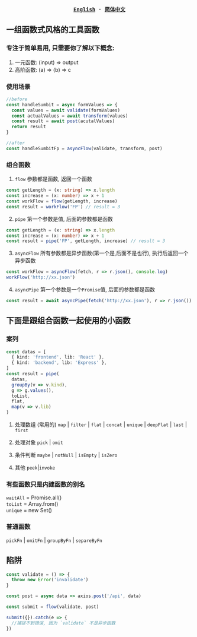 <div align="center">
<strong>
<samp>

[English](README.md) · [简体中文](README.zh-Hans.md)

</samp>
</strong>
</div>

## 一组函数式风格的工具函数

### 专注于简单易用, 只需要你了解以下概念:

1. 一元函数: (input) => output
2. 高阶函数: (a) => (b) => c

### 使用场景

```typescript
//before
const handleSumbit = async formValues => {
  const values = await validate(formValues)
  const actualValues = await transform(values)
  const result = await post(acutalValues)
  return result
}

//after
const handleSumbitFp = asyncFlow(validate, transform, post)
```

### 组合函数

1.  `flow` 参数都是函数, 返回一个函数

```typescript
const getLength = (x: string) => x.length
const increase = (x: number) => x + 1
const workFlow = flow(getLength, increase)
const result = workFlow('FP') // result = 3
```

2.  `pipe` 第一个参数是值, 后面的参数都是函数

```typescript
const getLength = (x: string) => x.length
const increase = (x: number) => x + 1
const result = pipe('FP', getLength, increase) // result = 3
```

3. `asyncFlow` 所有参数都是异步函数(第一个是,后面不是也行), 执行后返回一个异步函数

```typescript
const workFlow = asyncFlow(fetch, r => r.json(), console.log)
workFlow('http://xx.json')
```

4. `asyncPipe` 第一个参数是一个`Promise`值, 后面的参数都是函数

```typescript
const result = await asyncPipe(fetch('http://xx.json'), r => r.json())
```

## 下面是跟组合函数一起使用的小函数

### 案列

```typescript
const datas = [
  { kind: 'frontend', lib: 'React' },
  { kind: 'backend', lib: 'Express' },
]
const result = pipe(
  datas,
  groupBy(v => v.kind),
  g => g.values(),
  toList,
  flat,
  map(v => v.lib)
)
```

1. 处理数组 (常用的)
   `map` | `filter` | `flat` | `concat`
   | `unique` | `deepFlat` | `last` | `first`

2. 处理对象
   `pick` | `omit`

3. 条件判断
   `maybe` | `notNull` | `isEmpty` | `isZero`

4. 其他
   `peek`|`invoke`

### 有些函数只是内建函数的别名

`waitAll` = Promise.all()\
`toList` = Array.from()\
`unique` = new Set()

### 普通函数

`pickFn` | `omitFn` | `groupByFn` | `separeByFn`

## 陷阱

```ts
const validate = () => {
  throw new Error('invalidate')
}

const post = async data => axios.post('/api', data)

const submit = flow(validate, post)

submit({}).catch(e => {
  //捕捉不到错误, 因为 `validate` 不是异步函数
})
```
